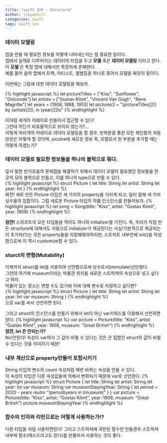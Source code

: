 ```yaml
---
title: "swift 공부 - Structure"
author: jihyunhill
categories: swift
tags: swift ios
---
```


### 데이터 모델링     

앱을 만들 때 필요한 정보를 어떻게 나타내는지는 참 중요한 일이다.      
앱에서 실제로 다루어지는 데이터의 타입을 두고 __모델__ 혹은 __데이터 모델링__ 이라고 한다.       
이 __모델__ 은 특정 앱에 대해서만 특정하게 존재한다.           
예를 들어 음악 앱에서 트랙, 아티스트, 앨범등을 하나로 묶어서 모델을 짜듯이 말이다.     

이번에는 그림에 대한 데이터 모델링을 해보자.    


{% highlight javascript %}
let pictureTitles = ["Kiss", "Sunflower", "Golconde"]
let artists = ["Gustav Klimt", "Vincent Van Gogh", "Rene Magritte"]
let years = [1908, 1888, 1953]
let pictures3 = "\(pictureTitles[2]) by \(artists[2]), in \(year[2])s"
{% endhighlight %}        

이처럼 세개의 어레이로 만들어서 접근할 수 있다!    
그런데 어딘가 비효율적으로 보이지 않는가?...       
이렇게 여러개의 어레이로 데이터 모델링을 할 경우, 반복문을 통한 모든 페인틍의 자동 방문은 어떻게 할 것이며, picutre에 새로운 정보 즉, 모델로서 한 부분을 추가할 때는 어떻게 하겠는가?    

### 데이터 모델로 필요한 정보들을 하나의 블락으로 묶다.

앞서 말한 번거로움의 문제점을 해결하기 위해서 데이터 모델의 필요했던 정보들을 한 곳의 모아 블락으로 만들고, 이를 하나의 type으로 만들 수 있다.     
{% highlight javascript %}
struct Picture {
    let title: String
    let artist: String
    let year: Int
}
{% endhighlight %}    
짜잔! 새로 만든 Picture 타입은 세 가지의 property를 가지게 되고, 달리 말해 세 가지 상수들의 집합이다.
그럼 새로운 Picture 타입의 작품 인스턴스를 만들어보자.
{% highlight javascript %}
let song = Song(title: "Kiss", artist: "Gustav Klimt", year: 1908)
{% endhighlight %}    

__잠깐!__ 스위프트의 모든 타입들을 적어도 하나의 initializer를 가진다. 즉, 우리가 직접 만든 structure에 대해서도 자동으로 initializer가 제공된다는 사실!기본적으로 제공되는 이 초기자(?)는 모든 property들을 지정해줘야하지만, 스트럭트 내부안에 init()을 작성함으로써 이 역시 customize할 수 있다.       

### sturct의 변형(Mutability)

이제까지 struct를 let을 사용하여 선언함으로써 상수로서(immutale)선언했다.     
그런데 여기에 museum이라는 박물관 위치를 새로운 스트럭쳐의 속성으로 넣고 싶다고 하자.     
작품이 있는 장소는 변할 수도 있기에 이에 대해 변수로 지정하고 싶다면?    
{% highlight javascript %}
struct Picture {
    let title: String
    let artist: String
    let year: Int
    var museum: String
}
{% endhighlight %}     
으로 var를 써서 선언하면 된다.      

그리고 struct의 인스턴스를 만들기 위해서 let이 아닌 var키워드를 이용해서 선언하면된다.
{% highlight javascript %}
var picture = Picture(title: "Kiss", artist: "Gustav Klimt", year: 1908, museum: "Great British")
{% endhighlight %}     
__잠깐, let 은 안되는가?__    
No!안된다! 속성이 var여서 그 값이 바뀔 수 있다는 것은 큰 집합인 struct의 값이 바뀔 수 있다는 것을 의미하기 때문!      

### 내부 계산으로 property만들어 포함시키기   
String 타입의 변수의 count 속성처럼 매번 바뀌는 속성을 만들 수 있다.      
이 속성의 타입은 다른 속성값들에 의해서 변화되기 때문에 var로 선언한다.
{% highlight javascript %}
struct Picture {
    let title: String
    let artist: String
    let year: Int
    var museum: String
    var museumStayingYear: String {
      let period = 2020 - years
      reutnr "\(period)years in \(museum)"
    }
}
var picture = Picture(title: "Kiss", artist: "Gustav Klimt", year: 1908, museum: "Great British")
picture.museumStayingYear
{% endhighlight %}    

### 함수의 인자와 리턴으로는 어떻게 사용하는가!?    
다른 타입들 처럼 사용하면된다! 그리고 스트럭쳐에 국한된 함수만 만들경우 스트럭쳐 내부에 함수(메소드라고도 한다)를 만들어서 사용하는 것이 좋다.       
